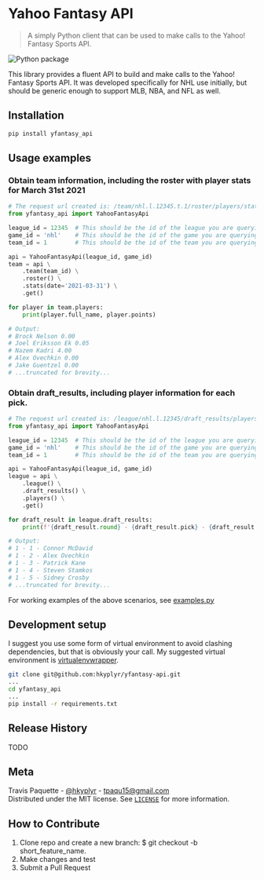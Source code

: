 # Yahoo Fantasy API
> A simply Python client that can be used to make calls to the Yahoo! Fantasy Sports API.

![Python package](https://github.com/hkyplyr/yfantasy-api/workflows/Python%20package/badge.svg)

This library provides a fluent API to build and make calls to the Yahoo! Fantasy Sports API. It was developed specifically for NHL use initially, but should be generic enough to support MLB, NBA, and NFL as well.

## Installation
``` sh
pip install yfantasy_api
```

## Usage examples
### Obtain team information, including the roster with player stats for March 31st 2021
``` python
# The request url created is: /team/nhl.l.12345.t.1/roster/players/stats;type=date;date=2021-03-31
from yfantasy_api import YahooFantasyApi

league_id = 12345  # This should be the id of the league you are querying
game_id = 'nhl'    # This should be the id of the game you are querying
team_id = 1        # This should be the id of the team you are querying

api = YahooFantasyApi(league_id, game_id)
team = api \
    .team(team_id) \
    .roster() \
    .stats(date='2021-03-31') \
    .get()

for player in team.players:
    print(player.full_name, player.points)

# Output:
# Brock Nelson 0.00
# Joel Eriksson Ek 0.05
# Nazem Kadri 4.00
# Alex Ovechkin 0.00
# Jake Guentzel 0.00
# ...truncated for brevity...
```

### Obtain draft_results, including player information for each pick.
``` python
# The request url created is: /league/nhl.l.12345/draft_results/players
from yfantasy_api import YahooFantasyApi

league_id = 12345  # This should be the id of the league you are querying
game_id = 'nhl'    # This should be the id of the game you are querying
team_id = 1        # This should be the id of the team you are querying

api = YahooFantasyApi(league_id, game_id)
league = api \
    .league() \
    .draft_results() \
    .players() \
    .get()

for draft_result in league.draft_results:
    print(f'{draft_result.round} - {draft_result.pick} - {draft_result.player.full_name}')

# Output:
# 1 - 1 - Connor McDavid
# 1 - 2 - Alex Ovechkin
# 1 - 3 - Patrick Kane
# 1 - 4 - Steven Stamkos
# 1 - 5 - Sidney Crosby
# ...truncated for brevity...
```
For working examples of the above scenarios, see [examples.py](examples.py)

## Development setup
I suggest you use some form of virtual environment to avoid clashing dependencies, but that is obviously your call. My suggested virtual environment is [virtualenvwrapper](https://virtualenvwrapper.readthedocs.io/en/latest/).
``` sh
git clone git@github.com:hkyplyr/yfantasy-api.git
...
cd yfantasy_api
...
pip install -r requirements.txt
```

## Release History
TODO

## Meta
Travis Paquette - [@hkyplyr](https://twitter.com/hkyplyr) - tpaqu15@gmail.com  
Distributed under the MIT license. See [`LICENSE`](LICENSE) for more information.
## How to Contribute
1. Clone repo and create a new branch: $ git checkout -b short_feature_name.
2. Make changes and test
3. Submit a Pull Request